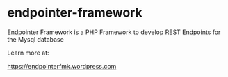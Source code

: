 # endpointer-framework
Endpointer Framework is a PHP Framework to develop REST Endpoints for the Mysql database

Learn more at:

https://endpointerfmk.wordpress.com
